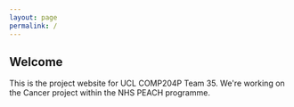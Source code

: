 ```yaml
---
layout: page
permalink: /
---
```


Welcome
-------
This is the project website for UCL COMP204P Team 35. We're working on the Cancer project within the NHS PEACH programme.

